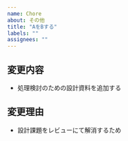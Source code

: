 ```yaml
---
name: Chore
about: その他
title: "AをBする"
labels: ""
assignees: ""
---
```


## 変更内容

- 処理検討のための設計資料を追加する

## 変更理由

- 設計課題をレビューにて解消するため
